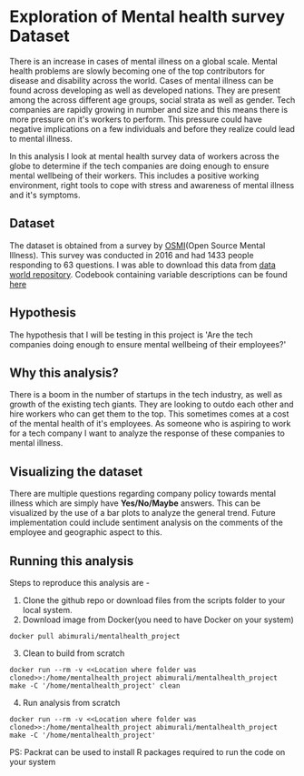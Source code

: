 # Exploration of Mental health survey Dataset

There is an increase in cases of mental illness on a global scale. Mental health problems are slowly becoming one of the top contributors for disease and disability across the world. Cases of mental illness can be found across developing as well as developed nations. They are present among the across different age groups, social strata as well as gender. Tech companies are rapidly growing in number and size and this means there is more pressure on it's workers to perform. This pressure could have negative implications on a few individuals and before they realize could lead to mental illness.

In this analysis I look at mental health survey data of workers across the globe to determine if the tech companies are doing enough to ensure mental wellbeing of their workers. This includes a positive working environment, right tools to cope with stress and awareness of mental illness and it's symptoms.

## Dataset

The dataset is obtained from a survey by [OSMI](https://osmihelp.org/)(Open Source Mental Illness). This survey was conducted in 2016 and had 1433 people responding to 63 questions. I was able to download this data from [data world repository](https://data.world/kittybot/osmi-mental-health-tech-2016). Codebook containing variable descriptions can be found [here](https://github.com/abimur-123/Mentalhealth_project/blob/master/docs/Codebook.csv)

## Hypothesis

The hypothesis that I will be testing in this project is 'Are the tech companies doing enough to ensure mental wellbeing of their employees?'

## Why this analysis?

There is a boom in the number of startups in the tech industry, as well as growth of the existing tech giants. They are looking to outdo each other and hire workers who can get them to the top. This sometimes comes at a cost of the mental health of it's employees. As someone who is aspiring to work for a tech company I want to analyze the response of these companies to mental illness.

## Visualizing the dataset

There are multiple questions regarding company policy towards mental illness which are simply have **Yes/No/Maybe** answers. This can be visualized by the use of a bar plots to analyze the general trend. Future implementation could include sentiment analysis on the comments of the employee and geographic aspect to this.

## Running this analysis

Steps to reproduce this analysis are -

1. Clone the github repo or download files from the scripts folder to your local system.
2. Download image from Docker(you need to have Docker on your system)
```
docker pull abimurali/mentalhealth_project
```
3. Clean to build from scratch
```
docker run --rm -v <<Location where folder was cloned>>:/home/mentalhealth_project abimurali/mentalhealth_project make -C '/home/mentalhealth_project' clean
```
4. Run analysis from scratch
```
docker run --rm -v <<Location where folder was cloned>>:/home/mentalhealth_project abimurali/mentalhealth_project make -C '/home/mentalhealth_project'
```

PS: Packrat can be used to install R packages required to run the code on your system
